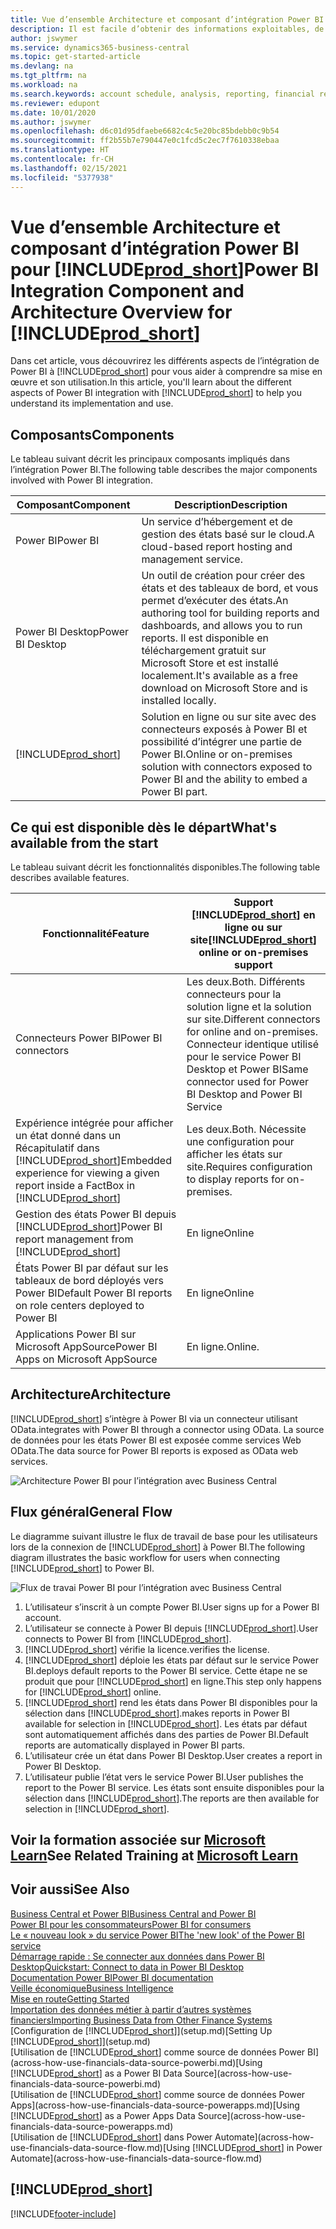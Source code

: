 ```yaml
---
title: Vue d’ensemble Architecture et composant d’intégration Power BI pour Business Central| Microsoft Docs
description: Il est facile d’obtenir des informations exploitables, de la veille économique et des KPI de vos applications Business Central pour Power BI.
author: jswymer
ms.service: dynamics365-business-central
ms.topic: get-started-article
ms.devlang: na
ms.tgt_pltfrm: na
ms.workload: na
ms.search.keywords: account schedule, analysis, reporting, financial report, business intelligence, KPI
ms.reviewer: edupont
ms.date: 10/01/2020
ms.author: jswymer
ms.openlocfilehash: d6c01d95dfaebe6682c4c5e20bc85bdebb0c9b54
ms.sourcegitcommit: ff2b55b7e790447e0c1fcd5c2ec7f7610338ebaa
ms.translationtype: HT
ms.contentlocale: fr-CH
ms.lasthandoff: 02/15/2021
ms.locfileid: "5377938"
---
```

# <a name="power-bi-integration-component-and-architecture-overview-for-prod_short"></a><span data-ttu-id="a703a-103">Vue d’ensemble Architecture et composant d’intégration Power BI pour [!INCLUDE[prod_short](includes/prod_short.md)]</span><span class="sxs-lookup"><span data-stu-id="a703a-103">Power BI Integration Component and Architecture Overview for [!INCLUDE[prod_short](includes/prod_short.md)]</span></span>

<span data-ttu-id="a703a-104">Dans cet article, vous découvrirez les différents aspects de l’intégration de Power BI à [!INCLUDE[prod_short](includes/prod_short.md)] pour vous aider à comprendre sa mise en œuvre et son utilisation.</span><span class="sxs-lookup"><span data-stu-id="a703a-104">In this article, you'll learn about the different aspects of Power BI integration with [!INCLUDE[prod_short](includes/prod_short.md)] to help you understand its implementation and use.</span></span>

## <a name="components"></a><span data-ttu-id="a703a-105">Composants</span><span class="sxs-lookup"><span data-stu-id="a703a-105">Components</span></span>

<span data-ttu-id="a703a-106">Le tableau suivant décrit les principaux composants impliqués dans l’intégration Power BI.</span><span class="sxs-lookup"><span data-stu-id="a703a-106">The following table describes the major components involved with Power BI integration.</span></span>

|<span data-ttu-id="a703a-107">Composant</span><span class="sxs-lookup"><span data-stu-id="a703a-107">Component</span></span>|<span data-ttu-id="a703a-108">Description</span><span class="sxs-lookup"><span data-stu-id="a703a-108">Description</span></span>|
|---------|-----------|
|<span data-ttu-id="a703a-109">Power BI</span><span class="sxs-lookup"><span data-stu-id="a703a-109">Power BI</span></span>|<span data-ttu-id="a703a-110">Un service d’hébergement et de gestion des états basé sur le cloud.</span><span class="sxs-lookup"><span data-stu-id="a703a-110">A cloud-based report hosting and management service.</span></span>|
|<span data-ttu-id="a703a-111">Power BI Desktop</span><span class="sxs-lookup"><span data-stu-id="a703a-111">Power BI Desktop</span></span>|<span data-ttu-id="a703a-112">Un outil de création pour créer des états et des tableaux de bord, et vous permet d’exécuter des états.</span><span class="sxs-lookup"><span data-stu-id="a703a-112">An authoring tool for building reports and dashboards, and allows you to run reports.</span></span> <span data-ttu-id="a703a-113">Il est disponible en téléchargement gratuit sur Microsoft Store et est installé localement.</span><span class="sxs-lookup"><span data-stu-id="a703a-113">It's available as a free download on Microsoft Store and is installed locally.</span></span>|
|[!INCLUDE[prod_short](includes/prod_short.md)]|<span data-ttu-id="a703a-114">Solution en ligne ou sur site avec des connecteurs exposés à Power BI et possibilité d’intégrer une partie de Power BI.</span><span class="sxs-lookup"><span data-stu-id="a703a-114">Online or on-premises solution with connectors exposed to Power BI and the ability to embed a Power BI part.</span></span>|

## <a name="whats-available-from-the-start"></a><span data-ttu-id="a703a-115">Ce qui est disponible dès le départ</span><span class="sxs-lookup"><span data-stu-id="a703a-115">What's available from the start</span></span>

<span data-ttu-id="a703a-116">Le tableau suivant décrit les fonctionnalités disponibles.</span><span class="sxs-lookup"><span data-stu-id="a703a-116">The following table describes available features.</span></span>

|<span data-ttu-id="a703a-117">Fonctionnalité</span><span class="sxs-lookup"><span data-stu-id="a703a-117">Feature</span></span>|<span data-ttu-id="a703a-118">Support [!INCLUDE[prod_short](includes/prod_short.md)] en ligne ou sur site</span><span class="sxs-lookup"><span data-stu-id="a703a-118">[!INCLUDE[prod_short](includes/prod_short.md)] online or on-premises support</span></span>|
|-------|---------------------|
|<span data-ttu-id="a703a-119">Connecteurs Power BI</span><span class="sxs-lookup"><span data-stu-id="a703a-119">Power BI connectors</span></span>|<span data-ttu-id="a703a-120">Les deux.</span><span class="sxs-lookup"><span data-stu-id="a703a-120">Both.</span></span> <span data-ttu-id="a703a-121">Différents connecteurs pour la solution ligne et la solution sur site.</span><span class="sxs-lookup"><span data-stu-id="a703a-121">Different connectors for online and on-premises.</span></span> <span data-ttu-id="a703a-122">Connecteur identique utilisé pour le service Power BI Desktop et Power BI</span><span class="sxs-lookup"><span data-stu-id="a703a-122">Same connector used for Power BI Desktop and Power BI Service</span></span> |
|<span data-ttu-id="a703a-123">Expérience intégrée pour afficher un état donné dans un Récapitulatif dans [!INCLUDE[prod_short](includes/prod_short.md)]</span><span class="sxs-lookup"><span data-stu-id="a703a-123">Embedded experience for viewing a given report inside a FactBox in [!INCLUDE[prod_short](includes/prod_short.md)]</span></span>|<span data-ttu-id="a703a-124">Les deux.</span><span class="sxs-lookup"><span data-stu-id="a703a-124">Both.</span></span> <span data-ttu-id="a703a-125">Nécessite une configuration pour afficher les états sur site.</span><span class="sxs-lookup"><span data-stu-id="a703a-125">Requires configuration to display reports for on-premises.</span></span>|
|<span data-ttu-id="a703a-126">Gestion des états Power BI depuis [!INCLUDE[prod_short](includes/prod_short.md)]</span><span class="sxs-lookup"><span data-stu-id="a703a-126">Power BI report management from [!INCLUDE[prod_short](includes/prod_short.md)]</span></span>|<span data-ttu-id="a703a-127">En ligne</span><span class="sxs-lookup"><span data-stu-id="a703a-127">Online</span></span>|
|<span data-ttu-id="a703a-128">États Power BI par défaut sur les tableaux de bord déployés vers Power BI</span><span class="sxs-lookup"><span data-stu-id="a703a-128">Default Power BI reports on role centers deployed to Power BI</span></span>|<span data-ttu-id="a703a-129">En ligne</span><span class="sxs-lookup"><span data-stu-id="a703a-129">Online</span></span>|
|<span data-ttu-id="a703a-130">Applications Power BI sur Microsoft AppSource</span><span class="sxs-lookup"><span data-stu-id="a703a-130">Power BI Apps on Microsoft AppSource</span></span>|<span data-ttu-id="a703a-131">En ligne.</span><span class="sxs-lookup"><span data-stu-id="a703a-131">Online.</span></span>|

## <a name="architecture"></a><span data-ttu-id="a703a-132">Architecture</span><span class="sxs-lookup"><span data-stu-id="a703a-132">Architecture</span></span>

[!INCLUDE[prod_short](includes/prod_short.md)] <span data-ttu-id="a703a-133">s’intègre à Power BI via un connecteur utilisant OData.</span><span class="sxs-lookup"><span data-stu-id="a703a-133">integrates with Power BI through a connector using OData.</span></span> <span data-ttu-id="a703a-134">La source de données pour les états Power BI est exposée comme services Web OData.</span><span class="sxs-lookup"><span data-stu-id="a703a-134">The data source for Power BI reports is exposed as OData web services.</span></span>

![Architecture Power BI pour l’intégration avec Business Central](./media/power-bi-architecture.png)

## <a name="general-flow"></a><span data-ttu-id="a703a-136">Flux général</span><span class="sxs-lookup"><span data-stu-id="a703a-136">General Flow</span></span>

<span data-ttu-id="a703a-137">Le diagramme suivant illustre le flux de travail de base pour les utilisateurs lors de la connexion de [!INCLUDE[prod_short](includes/prod_short.md)] à Power BI.</span><span class="sxs-lookup"><span data-stu-id="a703a-137">The following diagram illustrates the basic workflow for users when connecting [!INCLUDE[prod_short](includes/prod_short.md)] to Power BI.</span></span>

![Flux de travai Power BI pour l’intégration avec Business Central](./media/power-bi-flow.png)

1. <span data-ttu-id="a703a-139">L’utilisateur s’inscrit à un compte Power BI.</span><span class="sxs-lookup"><span data-stu-id="a703a-139">User signs up for a Power BI account.</span></span>
2. <span data-ttu-id="a703a-140">L’utilisateur se connecte à Power BI depuis [!INCLUDE[prod_short](includes/prod_short.md)].</span><span class="sxs-lookup"><span data-stu-id="a703a-140">User connects to Power BI from [!INCLUDE[prod_short](includes/prod_short.md)].</span></span>
3. [!INCLUDE[prod_short](includes/prod_short.md)] <span data-ttu-id="a703a-141">vérifie la licence.</span><span class="sxs-lookup"><span data-stu-id="a703a-141">verifies the license.</span></span>
4. [!INCLUDE[prod_short](includes/prod_short.md)] <span data-ttu-id="a703a-142">déploie les états par défaut sur le service Power BI.</span><span class="sxs-lookup"><span data-stu-id="a703a-142">deploys default reports to the Power BI service.</span></span> <span data-ttu-id="a703a-143">Cette étape ne se produit que pour [!INCLUDE[prod_short](includes/prod_short.md)] en ligne.</span><span class="sxs-lookup"><span data-stu-id="a703a-143">This step only happens for [!INCLUDE[prod_short](includes/prod_short.md)] online.</span></span>
5. [!INCLUDE[prod_short](includes/prod_short.md)] <span data-ttu-id="a703a-144">rend les états dans Power BI disponibles pour la sélection dans [!INCLUDE[prod_short](includes/prod_short.md)].</span><span class="sxs-lookup"><span data-stu-id="a703a-144">makes reports in Power BI available for selection in [!INCLUDE[prod_short](includes/prod_short.md)].</span></span> <span data-ttu-id="a703a-145">Les états par défaut sont automatiquement affichés dans des parties de Power BI.</span><span class="sxs-lookup"><span data-stu-id="a703a-145">Default reports are automatically displayed in Power BI parts.</span></span>
6. <span data-ttu-id="a703a-146">L’utilisateur crée un état dans Power BI Desktop.</span><span class="sxs-lookup"><span data-stu-id="a703a-146">User creates a report in Power BI Desktop.</span></span>
7. <span data-ttu-id="a703a-147">L’utilisateur publie l’état vers le service Power BI.</span><span class="sxs-lookup"><span data-stu-id="a703a-147">User publishes the report to the Power BI service.</span></span> <span data-ttu-id="a703a-148">Les états sont ensuite disponibles pour la sélection dans [!INCLUDE[prod_short](includes/prod_short.md)].</span><span class="sxs-lookup"><span data-stu-id="a703a-148">The reports are then available for selection in [!INCLUDE[prod_short](includes/prod_short.md)].</span></span>

## <a name="see-related-training-at-microsoft-learn"></a><span data-ttu-id="a703a-149">Voir la formation associée sur [Microsoft Learn](/learn/modules/configure-powerbi-excel-dynamics-365-business-central/index)</span><span class="sxs-lookup"><span data-stu-id="a703a-149">See Related Training at [Microsoft Learn](/learn/modules/configure-powerbi-excel-dynamics-365-business-central/index)</span></span>

## <a name="see-also"></a><span data-ttu-id="a703a-150">Voir aussi</span><span class="sxs-lookup"><span data-stu-id="a703a-150">See Also</span></span>

[<span data-ttu-id="a703a-151">Business Central et Power BI</span><span class="sxs-lookup"><span data-stu-id="a703a-151">Business Central and Power BI</span></span>](admin-powerbi.md)  
[<span data-ttu-id="a703a-152">Power BI pour les consommateurs</span><span class="sxs-lookup"><span data-stu-id="a703a-152">Power BI for consumers</span></span>](/power-bi/consumer/end-user-consumer)  
[<span data-ttu-id="a703a-153">Le « nouveau look » du service Power BI</span><span class="sxs-lookup"><span data-stu-id="a703a-153">The 'new look' of the Power BI service</span></span>](/power-bi/service-new-look)  
[<span data-ttu-id="a703a-154">Démarrage rapide : Se connecter aux données dans Power BI Desktop</span><span class="sxs-lookup"><span data-stu-id="a703a-154">Quickstart: Connect to data in Power BI Desktop</span></span>](/power-bi/desktop-quickstart-connect-to-data)  
[<span data-ttu-id="a703a-155">Documentation Power BI</span><span class="sxs-lookup"><span data-stu-id="a703a-155">Power BI documentation</span></span>](/power-bi/)  
[<span data-ttu-id="a703a-156">Veille économique</span><span class="sxs-lookup"><span data-stu-id="a703a-156">Business Intelligence</span></span>](bi.md)  
[<span data-ttu-id="a703a-157">Mise en route</span><span class="sxs-lookup"><span data-stu-id="a703a-157">Getting Started</span></span>](product-get-started.md)  
[<span data-ttu-id="a703a-158">Importation des données métier à partir d’autres systèmes financiers</span><span class="sxs-lookup"><span data-stu-id="a703a-158">Importing Business Data from Other Finance Systems</span></span>](across-import-data-configuration-packages.md)  
<span data-ttu-id="a703a-159">[Configuration de [!INCLUDE[prod_short](includes/prod_short.md)]](setup.md)</span><span class="sxs-lookup"><span data-stu-id="a703a-159">[Setting Up [!INCLUDE[prod_short](includes/prod_short.md)]](setup.md)</span></span>  
<span data-ttu-id="a703a-160">[Utilisation de [!INCLUDE[prod_short](includes/prod_short.md)] comme source de données Power BI](across-how-use-financials-data-source-powerbi.md)</span><span class="sxs-lookup"><span data-stu-id="a703a-160">[Using [!INCLUDE[prod_short](includes/prod_short.md)] as a Power BI Data Source](across-how-use-financials-data-source-powerbi.md)</span></span>  
<span data-ttu-id="a703a-161">[Utilisation de [!INCLUDE[prod_short](includes/prod_short.md)] comme source de données Power Apps](across-how-use-financials-data-source-powerapps.md)</span><span class="sxs-lookup"><span data-stu-id="a703a-161">[Using [!INCLUDE[prod_short](includes/prod_short.md)] as a Power Apps Data Source](across-how-use-financials-data-source-powerapps.md)</span></span>  
<span data-ttu-id="a703a-162">[Utilisation de [!INCLUDE[prod_short](includes/prod_short.md)] dans Power Automate](across-how-use-financials-data-source-flow.md)</span><span class="sxs-lookup"><span data-stu-id="a703a-162">[Using [!INCLUDE[prod_short](includes/prod_short.md)] in Power Automate](across-how-use-financials-data-source-flow.md)</span></span>  

## [!INCLUDE[prod_short](includes/free_trial_md.md)]  


[!INCLUDE[footer-include](includes/footer-banner.md)]